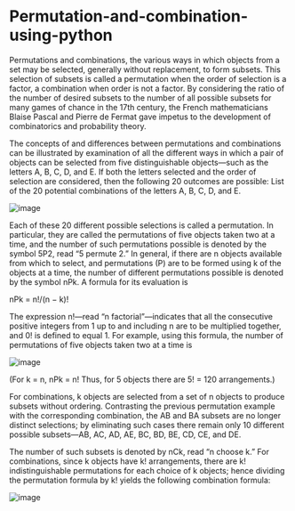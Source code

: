 # Permutation-and-combination-using-python

Permutations and combinations, the various ways in which objects from a set may be selected, generally without replacement, to form subsets. This selection of subsets is called a permutation when the order of selection is a factor, a combination when order is not a factor. By considering the ratio of the number of desired subsets to the number of all possible subsets for many games of chance in the 17th century, the French mathematicians Blaise Pascal and Pierre de Fermat gave impetus to the development of combinatorics and probability theory.

The concepts of and differences between permutations and combinations can be illustrated by examination of all the different ways in which a pair of objects can be selected from five distinguishable objects—such as the letters A, B, C, D, and E. If both the letters selected and the order of selection are considered, then the following 20 outcomes are possible:
List of the 20 potential combinations of the letters A, B, C, D, and E.

![image](https://github.com/deva-246/Permutation-and-combination-using-python/assets/75877347/b4aeafff-c5fc-42f0-a24d-801baee0135a)

Each of these 20 different possible selections is called a permutation. In particular, they are called the permutations of five objects taken two at a time, and the number of such permutations possible is denoted by the symbol 5P2, read “5 permute 2.” In general, if there are n objects available from which to select, and permutations (P) are to be formed using k of the objects at a time, the number of different permutations possible is denoted by the symbol nPk. A formula for its evaluation is

nPk = n!/(n − k)!

The expression n!—read “n factorial”—indicates that all the consecutive positive integers from 1 up to and including n are to be multiplied together, and 0! is defined to equal 1. For example, using this formula, the number of permutations of five objects taken two at a time is

![image](https://github.com/deva-246/Permutation-and-combination-using-python/assets/75877347/156cfc84-bc65-42f4-8453-a8f2ec9439db)


(For k = n, nPk = n! Thus, for 5 objects there are 5! = 120 arrangements.)

For combinations, k objects are selected from a set of n objects to produce subsets without ordering. Contrasting the previous permutation example with the corresponding combination, the AB and BA subsets are no longer distinct selections; by eliminating such cases there remain only 10 different possible subsets—AB, AC, AD, AE, BC, BD, BE, CD, CE, and DE.

The number of such subsets is denoted by nCk, read “n choose k.” For combinations, since k objects have k! arrangements, there are k! indistinguishable permutations for each choice of k objects; hence dividing the permutation formula by k! yields the following combination formula:

![image](https://github.com/deva-246/Permutation-and-combination-using-python/assets/75877347/a0fd1122-381e-45f8-a446-eea57e722930)



